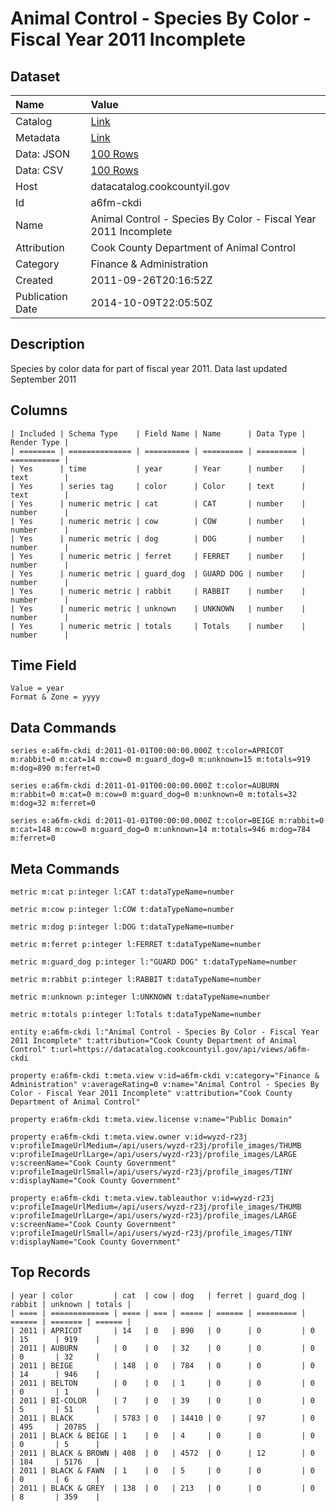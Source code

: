 # Animal Control - Species By Color - Fiscal Year 2011 Incomplete

## Dataset

| Name | Value |
| :--- | :---- |
| Catalog | [Link](https://catalog.data.gov/dataset/animal-control-species-by-color-fiscal-year-2011-incomplete-cef74) |
| Metadata | [Link](https://datacatalog.cookcountyil.gov/api/views/a6fm-ckdi) |
| Data: JSON | [100 Rows](https://datacatalog.cookcountyil.gov/api/views/a6fm-ckdi/rows.json?max_rows=100) |
| Data: CSV | [100 Rows](https://datacatalog.cookcountyil.gov/api/views/a6fm-ckdi/rows.csv?max_rows=100) |
| Host | datacatalog.cookcountyil.gov |
| Id | a6fm-ckdi |
| Name | Animal Control - Species By Color - Fiscal Year 2011 Incomplete |
| Attribution | Cook County Department of Animal Control |
| Category | Finance & Administration |
| Created | 2011-09-26T20:16:52Z |
| Publication Date | 2014-10-09T22:05:50Z |

## Description

Species by color data for part of fiscal year 2011. Data last updated September 2011

## Columns

```ls
| Included | Schema Type    | Field Name | Name      | Data Type | Render Type |
| ======== | ============== | ========== | ========= | ========= | =========== |
| Yes      | time           | year       | Year      | number    | text        |
| Yes      | series tag     | color      | Color     | text      | text        |
| Yes      | numeric metric | cat        | CAT       | number    | number      |
| Yes      | numeric metric | cow        | COW       | number    | number      |
| Yes      | numeric metric | dog        | DOG       | number    | number      |
| Yes      | numeric metric | ferret     | FERRET    | number    | number      |
| Yes      | numeric metric | guard_dog  | GUARD DOG | number    | number      |
| Yes      | numeric metric | rabbit     | RABBIT    | number    | number      |
| Yes      | numeric metric | unknown    | UNKNOWN   | number    | number      |
| Yes      | numeric metric | totals     | Totals    | number    | number      |
```

## Time Field

```ls
Value = year
Format & Zone = yyyy
```

## Data Commands

```ls
series e:a6fm-ckdi d:2011-01-01T00:00:00.000Z t:color=APRICOT m:rabbit=0 m:cat=14 m:cow=0 m:guard_dog=0 m:unknown=15 m:totals=919 m:dog=890 m:ferret=0

series e:a6fm-ckdi d:2011-01-01T00:00:00.000Z t:color=AUBURN m:rabbit=0 m:cat=0 m:cow=0 m:guard_dog=0 m:unknown=0 m:totals=32 m:dog=32 m:ferret=0

series e:a6fm-ckdi d:2011-01-01T00:00:00.000Z t:color=BEIGE m:rabbit=0 m:cat=148 m:cow=0 m:guard_dog=0 m:unknown=14 m:totals=946 m:dog=784 m:ferret=0
```

## Meta Commands

```ls
metric m:cat p:integer l:CAT t:dataTypeName=number

metric m:cow p:integer l:COW t:dataTypeName=number

metric m:dog p:integer l:DOG t:dataTypeName=number

metric m:ferret p:integer l:FERRET t:dataTypeName=number

metric m:guard_dog p:integer l:"GUARD DOG" t:dataTypeName=number

metric m:rabbit p:integer l:RABBIT t:dataTypeName=number

metric m:unknown p:integer l:UNKNOWN t:dataTypeName=number

metric m:totals p:integer l:Totals t:dataTypeName=number

entity e:a6fm-ckdi l:"Animal Control - Species By Color - Fiscal Year 2011 Incomplete" t:attribution="Cook County Department of Animal Control" t:url=https://datacatalog.cookcountyil.gov/api/views/a6fm-ckdi

property e:a6fm-ckdi t:meta.view v:id=a6fm-ckdi v:category="Finance & Administration" v:averageRating=0 v:name="Animal Control - Species By Color - Fiscal Year 2011 Incomplete" v:attribution="Cook County Department of Animal Control"

property e:a6fm-ckdi t:meta.view.license v:name="Public Domain"

property e:a6fm-ckdi t:meta.view.owner v:id=wyzd-r23j v:profileImageUrlMedium=/api/users/wyzd-r23j/profile_images/THUMB v:profileImageUrlLarge=/api/users/wyzd-r23j/profile_images/LARGE v:screenName="Cook County Government" v:profileImageUrlSmall=/api/users/wyzd-r23j/profile_images/TINY v:displayName="Cook County Government"

property e:a6fm-ckdi t:meta.view.tableauthor v:id=wyzd-r23j v:profileImageUrlMedium=/api/users/wyzd-r23j/profile_images/THUMB v:profileImageUrlLarge=/api/users/wyzd-r23j/profile_images/LARGE v:screenName="Cook County Government" v:profileImageUrlSmall=/api/users/wyzd-r23j/profile_images/TINY v:displayName="Cook County Government"
```

## Top Records

```ls
| year | color         | cat  | cow | dog   | ferret | guard_dog | rabbit | unknown | totals | 
| ==== | ============= | ==== | === | ===== | ====== | ========= | ====== | ======= | ====== | 
| 2011 | APRICOT       | 14   | 0   | 890   | 0      | 0         | 0      | 15      | 919    | 
| 2011 | AUBURN        | 0    | 0   | 32    | 0      | 0         | 0      | 0       | 32     | 
| 2011 | BEIGE         | 148  | 0   | 784   | 0      | 0         | 0      | 14      | 946    | 
| 2011 | BELTON        | 0    | 0   | 1     | 0      | 0         | 0      | 0       | 1      | 
| 2011 | BI-COLOR      | 7    | 0   | 39    | 0      | 0         | 0      | 5       | 51     | 
| 2011 | BLACK         | 5783 | 0   | 14410 | 0      | 97        | 0      | 495     | 20785  | 
| 2011 | BLACK & BEIGE | 1    | 0   | 4     | 0      | 0         | 0      | 0       | 5      | 
| 2011 | BLACK & BROWN | 408  | 0   | 4572  | 0      | 12        | 0      | 184     | 5176   | 
| 2011 | BLACK & FAWN  | 1    | 0   | 5     | 0      | 0         | 0      | 0       | 6      | 
| 2011 | BLACK & GREY  | 138  | 0   | 213   | 0      | 0         | 0      | 8       | 359    | 
```